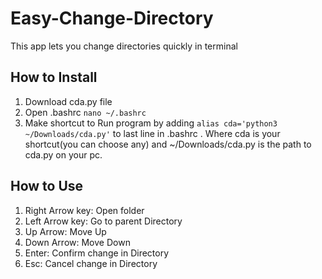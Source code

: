 # Easy-Change-Directory
This app lets you change directories quickly in terminal

## How to Install
1. Download cda.py file
2. Open .bashrc ``` nano ~/.bashrc ```
3. Make shortcut to Run program by adding ``` alias cda='python3 ~/Downloads/cda.py' ``` to last line in .bashrc . Where cda is your shortcut(you can choose any) and ~/Downloads/cda.py is the path to cda.py on your pc.

## How to Use
1. Right Arrow key: Open folder
2. Left Arrow key: Go to parent Directory
3. Up Arrow: Move Up
4. Down Arrow: Move Down
5. Enter: Confirm change in Directory
6. Esc: Cancel change in  Directory

